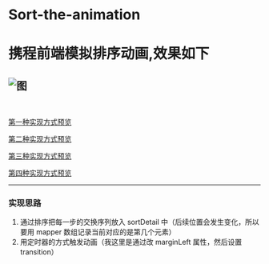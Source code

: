 # Sort-the-animation
# 携程前端模拟排序动画,效果如下
![图](https://user-gold-cdn.xitu.io/2018/9/5/165a9b666b23e820?w=750&amp;h=120&amp;f=gif&amp;s=1675334)
---

<br>

[第一种实现方式预览](https://dcpnonstop.github.io/Sort-the-animation/paixu.html)
<br>

[第二种实现方式预览](https://dcpnonstop.github.io/Sort-the-animation/paixu1.html)
<br>

[第三种实现方式预览](https://dcpnonstop.github.io/Sort-the-animation/paixu2.html)
<br>

[第四种实现方式预览](https://dcpnonstop.github.io/Sort-the-animation/paixu3.html)

---

### 实现思路
1. 通过排序把每一步的交换序列放入 sortDetail 中（后续位置会发生变化，所以要用 mapper 数组记录当前对应的是第几个元素）
2. 用定时器的方式触发动画（我这里是通过改 marginLeft 属性，然后设置 transition）
